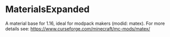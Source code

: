 # MaterialsExpanded
A material base for 1.16, ideal for modpack makers (modid: matex). For more details see: 
https://www.curseforge.com/minecraft/mc-mods/matex/

